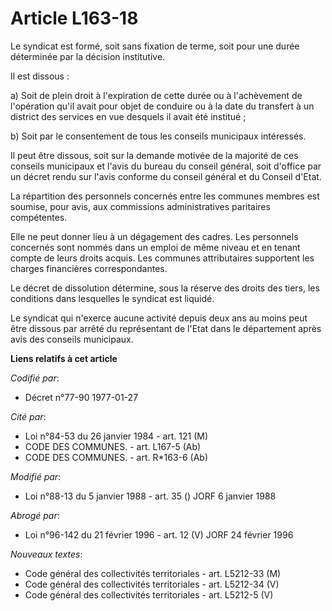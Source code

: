 # Article L163-18

Le syndicat est formé, soit sans fixation de terme, soit pour une durée déterminée par la décision institutive.

Il est dissous :

a) Soit de plein droit à l'expiration de cette durée ou à l'achèvement de l'opération qu'il avait pour objet de conduire ou à
la date du transfert à un district des services en vue desquels il avait été institué ;

b) Soit par le consentement de tous les conseils municipaux intéressés.

Il peut être dissous, soit sur la demande motivée de la majorité de ces conseils municipaux et l'avis du bureau du conseil
général, soit d'office par un décret rendu sur l'avis conforme du conseil général et du Conseil d'Etat.

La répartition des personnels concernés entre les communes membres est soumise, pour avis, aux commissions administratives
paritaires compétentes.

Elle ne peut donner lieu à un dégagement des cadres. Les personnels concernés sont nommés dans un emploi de même niveau et en
tenant compte de leurs droits acquis. Les communes attributaires supportent les charges financières correspondantes.

Le décret de dissolution détermine, sous la réserve des droits des tiers, les conditions dans lesquelles le syndicat est
liquidé.

Le syndicat qui n'exerce aucune activité depuis deux ans au moins peut être dissous par arrêté du représentant de l'Etat dans
le département après avis des conseils municipaux.

**Liens relatifs à cet article**

_Codifié par_:

  - Décret n°77-90 1977-01-27

_Cité par_:

  - Loi n°84-53 du 26 janvier 1984 - art. 121 (M)
  - CODE DES COMMUNES. - art. L167-5 (Ab)
  - CODE DES COMMUNES. - art. R*163-6 (Ab)

_Modifié par_:

  - Loi n°88-13 du 5 janvier 1988 - art. 35 () JORF 6 janvier 1988

_Abrogé par_:

  - Loi n°96-142 du 21 février 1996 - art. 12 (V) JORF 24 février 1996

_Nouveaux textes_:

  - Code général des collectivités territoriales - art. L5212-33 (M)
  - Code général des collectivités territoriales - art. L5212-34 (V)
  - Code général des collectivités territoriales - art. L5212-5 (V)
